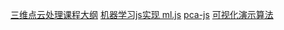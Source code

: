 [三维点云处理课程大纲](https://www.shenlanxueyuan.com/course/249)
[机器学习js实现 ml.js](https://github.com/mljs)
[pca-js](https://github.com/bitanath/pca)
[可视化演示算法](https://setosa.io/ev/)